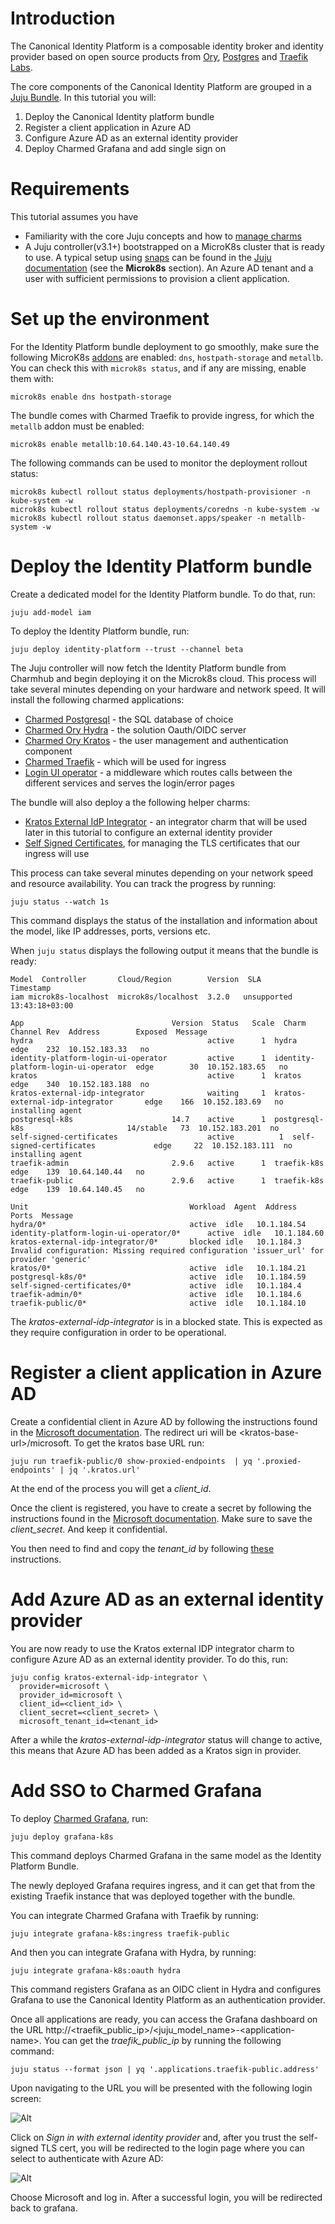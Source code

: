 # Introduction

The Canonical Identity Platform is a composable identity broker and identity provider based on open source products from [Ory](https://www.ory.sh/open-source/), [Postgres](https://www.postgresql.org/) and [Traefik Labs](https://traefik.io/).

The core components of the Canonical Identity Platform are grouped in a [Juju Bundle](https://juju.is/docs/juju/bundle). In this tutorial you will:

1. Deploy the Canonical Identity platform bundle
2. Register a client application in Azure AD
3. Configure Azure AD as an external identity provider
4. Deploy Charmed Grafana and add single sign on

# Requirements

This tutorial assumes you have 

- Familiarity with the core Juju concepts and how to [manage charms](https://juju.is/docs/juju)
- A Juju controller(v3.1+) bootstrapped on a MicroK8s cluster that is ready to use. A typical setup using [snaps](https://snapcraft.io/) can be found in the [Juju documentation](https://juju.is/docs/sdk/dev-setup) (see the **Microk8s** section).
An Azure AD tenant and a user with sufficient permissions to provision a client application.

# Set up the environment

For the Identity Platform bundle deployment to go smoothly, make sure the following MicroK8s [addons](https://microk8s.io/docs/addons) are enabled: ```dns```, ```hostpath-storage``` and ```metallb```.
You can check this with ```microk8s status```, and if any are missing, enable them with:

```
microk8s enable dns hostpath-storage
```

The bundle comes with Charmed Traefik to provide ingress, for which the ```metallb``` addon must be enabled:

```
microk8s enable metallb:10.64.140.43-10.64.140.49
```

The following commands can be used to monitor the deployment rollout status:

```
microk8s kubectl rollout status deployments/hostpath-provisioner -n kube-system -w
microk8s kubectl rollout status deployments/coredns -n kube-system -w
microk8s kubectl rollout status daemonset.apps/speaker -n metallb-system -w
```

# Deploy the Identity Platform bundle
Create a dedicated model for the Identity Platform bundle. To do that, run: 

```
juju add-model iam
```

To deploy the Identity Platform bundle, run:

```
juju deploy identity-platform --trust --channel beta
```

The Juju controller will now fetch the Identity Platform bundle from Charmhub and begin deploying it on the Microk8s cloud. 
This process will take several minutes depending on your hardware and network speed. It will install the following charmed applications:
- [Charmed Postgresql](https://charmhub.io/postgresql) - the SQL database of choice
- [Charmed Ory Hydra](https://charmhub.io/hydra) - the solution Oauth/OIDC server
- [Charmed Ory Kratos](https://charmhub.io/kratos) - the user management and authentication component
- [Charmed Traefik](https://charmhub.io/traefik-k8s) - which will be used for ingress
- [Login UI operator](https://github.com/canonical/identity-platform-login-ui-operator) - a middleware which routes calls between the different services and serves the login/error pages

The bundle will also deploy a the following helper charms:
- [Kratos External IdP Integrator](https://charmhub.io/kratos-external-idp-integrator) - an integrator charm that will be used later in this tutorial to configure an external identity provider 
- [Self Signed Certificates](https://charmhub.io/self-signed-certificates), for managing the TLS certificates that our ingress will use

This process can take several minutes depending on your network speed and resource availability. You can track the progress by running:

```
juju status --watch 1s
```

This command displays the status of the installation and information about the model, like IP addresses, ports, versions etc. 

When  ```juju status``` displays the following output it means that the bundle is ready:

```
Model  Controller      	Cloud/Region    	Version  SLA      	Timestamp
iam	microk8s-localhost  microk8s/localhost  3.2.0	unsupported  13:43:18+03:00

App                              	Version  Status   Scale  Charm                            	Channel	Rev  Address     	Exposed  Message
hydra                                     	active   	1  hydra                            	edge   	232  10.152.183.33   no  	 
identity-platform-login-ui-operator       	active   	1  identity-platform-login-ui-operator  edge    	30  10.152.183.65   no  	 
kratos                                    	active   	1  kratos                           	edge   	340  10.152.183.188  no  	 
kratos-external-idp-integrator            	waiting  	1  kratos-external-idp-integrator   	edge   	166  10.152.183.69   no   	installing agent
postgresql-k8s                   	14.7 	active   	1  postgresql-k8s                   	14/stable   73  10.152.183.201  no  	 
self-signed-certificates                  	active       	1  self-signed-certificates         	edge     22  10.152.183.111  no   	installing agent
traefik-admin                    	2.9.6	active   	1  traefik-k8s                      	edge   	139  10.64.140.44	no  	 
traefik-public                   	2.9.6	active   	1  traefik-k8s                      	edge   	139  10.64.140.45	no  	 

Unit                                	Workload  Agent  Address  	Ports  Message
hydra/0*                            	active	idle   10.1.184.54    	 
identity-platform-login-ui-operator/0*  	active	idle   10.1.184.60    	 
kratos-external-idp-integrator/0*   	blocked	idle   10.1.184.3      	       Invalid configuration: Missing required configuration 'issuer_url' for provider 'generic'
kratos/0*                           	active	idle   10.1.184.21    	 
postgresql-k8s/0*                   	active	idle   10.1.184.59    	 
self-signed-certificates/0*         	active	idle   10.1.184.4
traefik-admin/0*                    	active	idle   10.1.184.6     	 
traefik-public/0*                   	active	idle   10.1.184.10    	  	 
```

The *kratos-external-idp-integrator* is in a blocked state. This is expected as they require configuration in order to be operational.

# Register a client application in Azure AD 

Create a confidential client in Azure AD by following the instructions found in the [Microsoft documentation](https://learn.microsoft.com/en-us/azure/healthcare-apis/register-application#register-a-new-application). The redirect uri will be \<kratos-base-url\>/microsoft. To get the kratos base URL run:

```
juju run traefik-public/0 show-proxied-endpoints  | yq '.proxied-endpoints' | jq '.kratos.url'
```

At the end of the process you will get a *client_id*.

Once the client is registered, you have to create a secret by following the instructions found in the [Microsoft documentation](https://learn.microsoft.com/en-us/azure/healthcare-apis/register-application#certificates--secrets). Make sure to save the *client_secret*. And keep it confidential.

You then need to find and copy the *tenant_id* by following [these](https://learn.microsoft.com/en-us/azure/active-directory/fundamentals/how-to-find-tenant) instructions.

# Add Azure AD as an external identity provider

You are now ready to use the Kratos external IDP integrator charm to configure Azure AD as an external identity provider. To do this, run:

```
juju config kratos-external-idp-integrator \
  provider=microsoft \
  provider_id=microsoft \
  client_id=<client_id> \
  client_secret=<client_secret> \
  microsoft_tenant_id=<tenant_id>
```

After a while the *kratos-external-idp-integrator* status will change to active, this means that Azure AD has been added as a Kratos sign in provider.

# Add SSO to Charmed Grafana 

To deploy [Charmed Grafana](https://charmhub.io/grafana-k8s), run:

```
juju deploy grafana-k8s
```

This command deploys Charmed Grafana in the same model as the Identity Platform Bundle.

The newly deployed Grafana requires ingress, and it can get that from the existing Traefik instance that was deployed together with the bundle. 

You can integrate Charmed Grafana with Traefik by running:

```
juju integrate grafana-k8s:ingress traefik-public
```

And then you can integrate Grafana with Hydra, by running:

```
juju integrate grafana-k8s:oauth hydra
```

This command registers Grafana as an OIDC client in Hydra and configures Grafana to use the Canonical Identity Platform as an authentication provider.

Once all applications are ready, you can access the Grafana dashboard on the URL http://\<traefik_public_ip\>/\<juju_model_name\>-\<application-name\>. You can get the *traefik_public_ip* by running the following command:

```
juju status --format json | yq '.applications.traefik-public.address'
```

Upon navigating to the URL you will be presented with the following login screen:

![Alt]( https://raw.githubusercontent.com/canonical/canonical-identity-platform-docs/main/Diagram_sources/deploy_iam_bundle_1.png "Grafana Login UI")

Click on *Sign in with external identity provider* and, after you trust the self-signed TLS cert, you will be redirected to the login page where you can select to authenticate with Azure AD:

![Alt]( https://raw.githubusercontent.com/canonical/canonical-identity-platform-docs/main/Diagram_sources/deploy_iam_bundle_2.png "IAM Login UI")

Choose Microsoft and log in. After a successful login, you will be redirected back to grafana.
